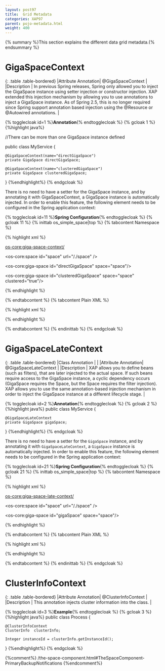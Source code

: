 ```yaml
---
layout: post97
title:  Grid Metadata
categories: XAP97
parent: pojo-metadata.html
weight: 400
---
```


{% summary %}This section explains the different data grid metadata.{% endsummary %}




# GigaSpaceContext

{: .table .table-bordered}
|Attribute Annotation| @GigaSpaceContext  |
|Description         | In previous Spring releases, Spring only allowed you to inject the GigaSpace instance using setter injection or constructor injection. XAP extended this injection mechanism by allowing you to use annotations to inject a GigaSpace instance. As of Spring 2.5, this is no longer required since Spring support annotation based injection using the @Resource or @Autowired annotations.  |


{% togglecloak id=1 %}**Annotation**{% endtogglecloak %}
{% gcloak 1 %}
{%highlight java%}

//There can be more than one GigaSpace instance defined

public class MyService {

    @GigaSpaceContext(name="directGigaSpace")
    private GigaSpace directGigaSpace;

    @GigaSpaceContext(name="clusteredGigaSpace")
    private GigaSpace clusteredGigaSpace;
}
{%endhighlight%}
{% endgcloak %}

There is no need to have a setter for the GigaSpace instance, and by annotating it with GigaSpaceContext, a GigaSpace instance is automatically injected. In order to enable this feature, the following element needs to be configured in the Spring application context:

{% togglecloak id=11 %}**Spring Configuration**{% endtogglecloak %}
{% gcloak 11 %}
{% inittab os_simple_space|top %}
{% tabcontent Namespace %}

 {% highlight xml %}

 <os-core:giga-space-context/>

 <os-core:space id="space" url="/./space" />

 <os-core:giga-space id="directGigaSpace" space="space"/>

 <os-core:giga-space id="clusteredGigaSpace" space="space" clustered="true"/>

 <bean id="myService" class="eg.MyService" />
 {% endhighlight %}

 {% endtabcontent %}
 {% tabcontent Plain XML %}

 {% highlight xml %}

 <bean id="gigaSpaceContext" class="org.openspaces.core.context.GigaSpaceContextBeanPostProcessor" />

 <bean id="space" class="org.openspaces.core.space.UrlSpaceFactoryBean">
     <property name="url" value="/./space" />
 </bean>

 <bean id="directGigaSpace" class="org.openspaces.core.GigaSpaceFactoryBean">
 	<property name="space" ref="space" />
 </bean>

 <bean id="clusteredGigaSpace" class="org.openspaces.core.GigaSpaceFactoryBean">
 	<property name="space" ref="space" />
 	<proeprty name="clustered" value="true" />
 </bean>

 <bean id="myService" class="eg.MyService" />
{% endhighlight %}

{% endtabcontent %}
{% endinittab %}
{% endgcloak %}


# GigaSpaceLateContext

{: .table .table-bordered}
|Class Annotation    |  |
|Attribute Annotation| @GigaSpaceLateContext  |
|Description         |  XAP allows you to define beans (such as filters), that are later injected to the actual space. If such beans require access to the GigaSpace instance, a cyclic dependency occurs (GigaSpace requires the Space, but the Space requires the filter injection). XAP allows you to use the same annotation-based injection mechanism in order to inject the GigaSpace instance at a different lifecycle stage. |

{% togglecloak id=2 %}**Annotation**{% endtogglecloak %}
{% gcloak 2 %}
{%highlight java%}
public class MyService {

    @GigaSpaceLateContext
    private GigaSpace gigaSpace;

}
{%endhighlight%}
{% endgcloak %}

There is no need to have a setter for the `GigaSpace` instance, and by annotating it with `GigaSpaceLateContext`, a `GigaSpace` instance is automatically injected. In order to enable this feature, the following element needs to be configured in the Spring application context:

{% togglecloak id=21 %}**Spring Configuration**{% endtogglecloak %}
{% gcloak 21 %}
{% inittab os_simple_space|top %}
{% tabcontent Namespace %}

{% highlight xml %}

<os-core:giga-space-late-context/>

<os-core:space id="space" url="/./space" />

<os-core:giga-space id="gigaSpace" space="space"/>

<bean id="myService" class="eg.MyService" />
{% endhighlight %}

{% endtabcontent %}
{% tabcontent Plain XML %}

{% highlight xml %}

<bean id="gigaSpaceContext" class="org.openspaces.core.context.GigaSpaceLateContextBeanPostProcessor" />

<bean id="space" class="org.openspaces.core.space.UrlSpaceFactoryBean">
    <property name="url" value="/./space" />
</bean>

<bean id="gigaSpace" class="org.openspaces.core.GigaSpaceFactoryBean">
	<property name="space" ref="space" />
</bean>

<bean id="myService" class="eg.MyService" />
{% endhighlight %}

{% endtabcontent %}
{% endinittab %}
{% endgcloak %}


# ClusterInfoContext

{: .table .table-bordered}
|Attribute Annotation| @ClusterInfoContext  |
|Description         | This annotation injects cluster information into the class.  |


{% togglecloak id=3 %}**Example**{% endtogglecloak %}
{% gcloak 3 %}
{%highlight java%}
public class Process {

    @ClusterInfoContext
    ClusterInfo  clusterInfo;

    Integer instanceId = clusterInfo.getInstanceId();
}
{%endhighlight%}
{% endgcloak %}







{%comment%}
/the-space-component.html#TheSpaceComponent-PrimaryBackupNotifications
{%endcomment%}


